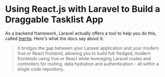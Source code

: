 # Using React.js with Laravel to Build a Draggable Tasklist App

As a backend framework, Laravel actually offers a tool to help you do this, called [Inertia](https://laravel.com/docs/10.x/frontend#inertia). Here's what the docs say about it:

> It bridges the gap between your Laravel application and your modern Vue or React frontend, allowing you to build full-fledged, modern frontends using Vue or React while leveraging Laravel routes and controllers for routing, data hydration and authentication - all within a single code repository.
